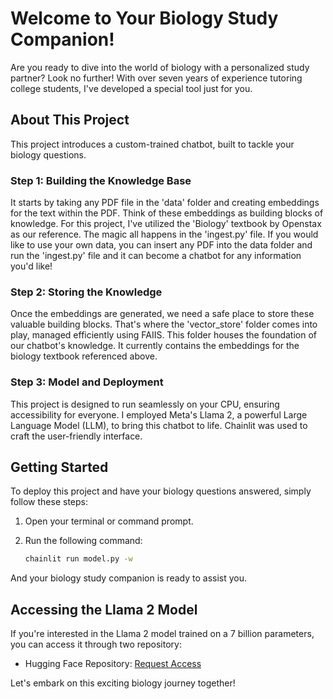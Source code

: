 # Welcome to Your Biology Study Companion!

Are you ready to dive into the world of biology with a personalized study partner? Look no further! With over seven years of experience tutoring college students, I've developed a special tool just for you.

## About This Project

This project introduces a custom-trained chatbot, built to tackle your biology questions. 

### Step 1: Building the Knowledge Base

It starts by taking any PDF file in the 'data' folder and creating embeddings for the text within the PDF. Think of these embeddings as building blocks of knowledge. For this project, I've utilized the 'Biology' textbook by Openstax as our reference. The magic all happens in the 'ingest.py' file. If you would like to use your own data, you can insert any PDF into the data folder and run the 'ingest.py' file and it can become a chatbot for any information you'd like!

### Step 2: Storing the Knowledge

Once the embeddings are generated, we need a safe place to store these valuable building blocks. That's where the 'vector_store' folder comes into play, managed efficiently using FAIIS. This folder houses the foundation of our chatbot's knowledge. It currently contains the embeddings for the biology textbook referenced above.

### Step 3: Model and Deployment

This project is designed to run seamlessly on your CPU, ensuring accessibility for everyone. I employed Meta's Llama 2, a powerful Large Language Model (LLM), to bring this chatbot to life. Chainlit was used to craft the user-friendly interface.

## Getting Started

To deploy this project and have your biology questions answered, simply follow these steps:

1. Open your terminal or command prompt.
2. Run the following command:

   ```bash
   chainlit run model.py -w
   ```

And your biology study companion is ready to assist you.

## Accessing the Llama 2 Model

If you're interested in the Llama 2 model trained on a 7 billion parameters, you can access it through two repository:

- Hugging Face Repository: [Request Access](https://huggingface.co/meta-llama/Llama-2-7b)

Let's embark on this exciting biology journey together!
